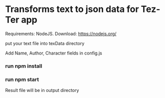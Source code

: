 # Transforms text to json data for Tez-Ter app

Requirements: NodeJS. Download: https://nodejs.org/

put your text file into texData directory

Add Name, Author, Character fields in config.js

### run npm install

### run npm start

Result file will be in output directory
